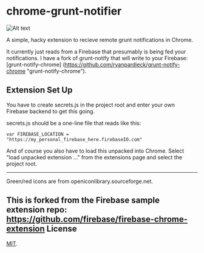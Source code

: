 chrome-grunt-notifier
================================

![Alt text](/../screenshots/icons/screenshot.png?raw=true "Extension Screenshot")

A simple, hacky extension to recieve remote grunt notifications in Chrome.

It currently just reads from a Firebase that presumably is being fed your notifications.
I have a fork of grunt-notify that will write to your Firebase: [grunt-notify-chrome] (https://github.com/ryanpardieck/grunt-notify-chrome "grunt-notify-chrome").


Extension Set Up
-----
You have to create secrets.js in the project root and enter your own Firebase backend to get this going.

secrets.js should be a one-line file that reads like this:

```
var FIREBASE_LOCATION = "https://my_personal_firebase_here.firebaseIO.com"
```

And of course you also have to load this unpacked into Chrome. Select "load unpacked extension ..."
from the extensions page and select the project root.

-----

Green/red icons are from openiconlibrary.sourceforge.net.




This is forked from the Firebase sample extension repo: https://github.com/firebase/firebase-chrome-extension
License
-------
[MIT](http://firebase.mit-license.org/).
